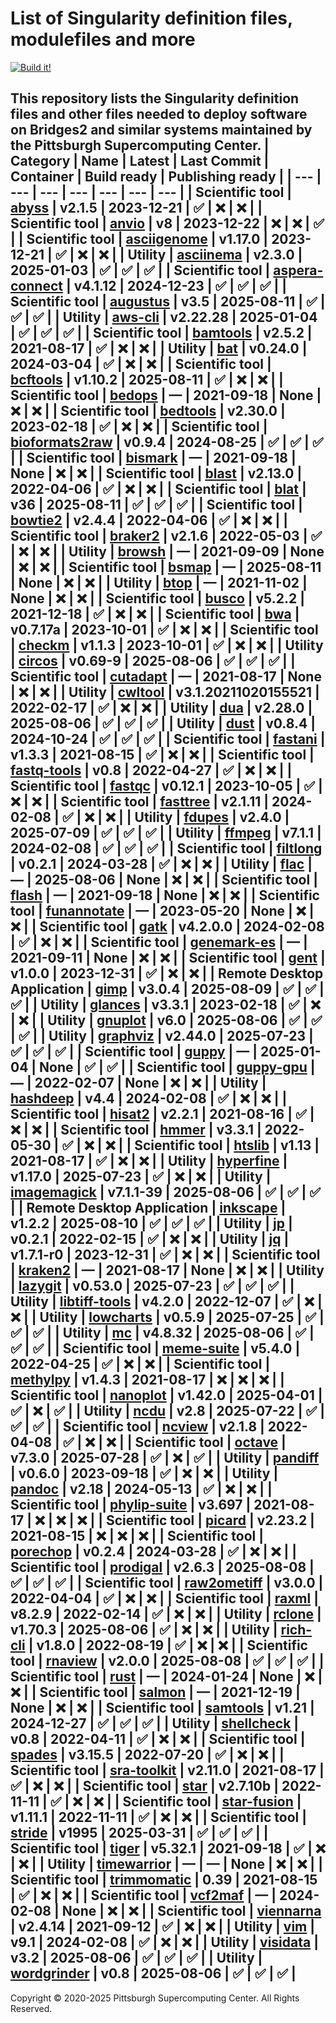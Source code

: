 # List of Singularity definition files, modulefiles and more
[![Build it!](https://github.com/pscedu/singularity/actions/workflows/build.yml/badge.svg)](https://github.com/pscedu/singularity/actions/workflows/build.yml)

This repository lists the Singularity definition files and other files needed to deploy software on Bridges2 and similar systems maintained by the Pittsburgh Supercomputing Center.
| Category | Name | Latest | Last Commit | Container | Build ready | Publishing ready |
| --- | --- | --- | --- | --- | --- | --- |
| Scientific tool | [abyss](https://github.com/pscedu/singularity-abyss) | v2.1.5 | 2023-12-21 | ✅ | ❌ | ❌ |
| Scientific tool | [anvio](https://github.com/pscedu/singularity-anvio) | v8 | 2023-12-22 | ❌ | ❌ | ✅ |
| Scientific tool | [asciigenome](https://github.com/pscedu/singularity-asciigenome) | v1.17.0 | 2023-12-21 | ✅ | ❌ | ❌ |
| Utility | [asciinema](https://github.com/pscedu/singularity-asciinema) | v2.3.0 | 2025-01-03 | ✅ | ✅ | ✅ |
| Scientific tool | [aspera-connect](https://github.com/pscedu/singularity-aspera-connect) | v4.1.12 | 2024-12-23 | ✅ | ✅ | ✅ |
| Scientific tool | [augustus](https://github.com/pscedu/singularity-augustus) | v3.5 | 2025-08-11 | ✅ | ✅ | ✅ |
| Utility | [aws-cli](https://github.com/pscedu/singularity-aws-cli) | v2.22.28 | 2025-01-04 | ✅ | ✅ | ✅ |
| Scientific tool | [bamtools](https://github.com/pscedu/singularity-bamtools) | v2.5.2 | 2021-08-17 | ✅ | ❌ | ❌ |
| Utility | [bat](https://github.com/pscedu/singularity-bat) | v0.24.0 | 2024-03-04 | ✅ | ❌ | ❌ |
| Scientific tool | [bcftools](https://github.com/pscedu/singularity-bcftools) | v1.10.2 | 2025-08-11 | ✅ | ❌ | ❌ |
| Scientific tool | [bedops](https://github.com/pscedu/singularity-bedops) | — | 2021-09-18 | None | ❌ | ❌ |
| Scientific tool | [bedtools](https://github.com/pscedu/singularity-bedtools) | v2.30.0 | 2023-02-18 | ✅ | ❌ | ❌ |
| Scientific tool | [bioformats2raw](https://github.com/pscedu/singularity-bioformats2raw) | v0.9.4 | 2024-08-25 | ✅ | ✅ | ✅ |
| Scientific tool | [bismark](https://github.com/pscedu/singularity-bismark) | — | 2021-09-18 | None | ❌ | ❌ |
| Scientific tool | [blast](https://github.com/pscedu/singularity-blast) | v2.13.0 | 2022-04-06 | ✅ | ❌ | ❌ |
| Scientific tool | [blat](https://github.com/pscedu/singularity-blat) | v36 | 2025-08-11 | ✅ | ✅ | ✅ |
| Scientific tool | [bowtie2](https://github.com/pscedu/singularity-bowtie2) | v2.4.4 | 2022-04-06 | ✅ | ❌ | ❌ |
| Scientific tool | [braker2](https://github.com/pscedu/singularity-braker2) | v2.1.6 | 2022-05-03 | ✅ | ❌ | ❌ |
| Utility | [browsh](https://github.com/pscedu/singularity-browsh) | — | 2021-09-09 | None | ❌ | ❌ |
| Scientific tool | [bsmap](https://github.com/pscedu/singularity-bsmap) | — | 2025-08-11 | None | ❌ | ❌ |
| Utility | [btop](https://github.com/pscedu/singularity-btop) | — | 2021-11-02 | None | ❌ | ❌ |
| Scientific tool | [busco](https://github.com/pscedu/singularity-busco) | v5.2.2 | 2021-12-18 | ✅ | ❌ | ❌ |
| Scientific tool | [bwa](https://github.com/pscedu/singularity-bwa) | v0.7.17a | 2023-10-01 | ✅ | ❌ | ❌ |
| Scientific tool | [checkm](https://github.com/pscedu/singularity-checkm) | v1.1.3 | 2023-10-01 | ✅ | ❌ | ❌ |
| Utility | [circos](https://github.com/pscedu/singularity-circos) | v0.69-9 | 2025-08-06 | ✅ | ✅ | ✅ |
| Scientific tool | [cutadapt](https://github.com/pscedu/singularity-cutadapt) | — | 2021-08-17 | None | ❌ | ❌ |
| Utility | [cwltool](https://github.com/pscedu/singularity-cwltool) | v3.1.20211020155521 | 2022-02-17 | ✅ | ❌ | ❌ |
| Utility | [dua](https://github.com/pscedu/singularity-dua) | v2.28.0 | 2025-08-06 | ✅ | ✅ | ✅ |
| Utility | [dust](https://github.com/pscedu/singularity-dust) | v0.8.4 | 2024-10-24 | ✅ | ✅ | ✅ |
| Scientific tool | [fastani](https://github.com/pscedu/singularity-fastani) | v1.3.3 | 2021-08-15 | ✅ | ❌ | ❌ |
| Scientific tool | [fastq-tools](https://github.com/pscedu/singularity-fastq-tools) | v0.8 | 2022-04-27 | ✅ | ❌ | ❌ |
| Scientific tool | [fastqc](https://github.com/pscedu/singularity-fastqc) | v0.12.1 | 2023-10-05 | ✅ | ❌ | ❌ |
| Scientific tool | [fasttree](https://github.com/pscedu/singularity-fasttree) | v2.1.11 | 2024-02-08 | ✅ | ❌ | ❌ |
| Utility | [fdupes](https://github.com/pscedu/singularity-fdupes) | v2.4.0 | 2025-07-09 | ✅ | ✅ | ✅ |
| Utility | [ffmpeg](https://github.com/pscedu/singularity-ffmpeg) | v7.1.1 | 2024-02-08 | ✅ | ✅ | ✅ |
| Scientific tool | [filtlong](https://github.com/pscedu/singularity-filtlong) | v0.2.1 | 2024-03-28 | ✅ | ❌ | ❌ |
| Utility | [flac](https://github.com/pscedu/singularity-flac) | — | 2025-08-06 | None | ❌ | ❌ |
| Scientific tool | [flash](https://github.com/pscedu/singularity-flash) | — | 2021-09-18 | None | ❌ | ❌ |
| Scientific tool | [funannotate](https://github.com/pscedu/singularity-funannotate) | — | 2023-05-20 | None | ❌ | ❌ |
| Scientific tool | [gatk](https://github.com/pscedu/singularity-gatk) | v4.2.0.0 | 2024-02-08 | ✅ | ❌ | ❌ |
| Scientific tool | [genemark-es](https://github.com/pscedu/singularity-genemark-es) | — | 2021-09-11 | None | ❌ | ❌ |
| Scientific tool | [gent](https://github.com/pscedu/singularity-gent) | v1.0.0 | 2023-12-31 | ✅ | ❌ | ❌ |
| Remote Desktop Application | [gimp](https://github.com/pscedu/singularity-gimp) | v3.0.4 | 2025-08-09 | ✅ | ✅ | ✅ |
| Utility | [glances](https://github.com/pscedu/singularity-glances) | v3.3.1 | 2023-02-18 | ✅ | ❌ | ❌ |
| Utility | [gnuplot](https://github.com/pscedu/singularity-gnuplot) | v6.0 | 2025-08-06 | ✅ | ✅ | ✅ |
| Utility | [graphviz](https://github.com/pscedu/singularity-graphviz) | v2.44.0 | 2025-07-23 | ✅ | ✅ | ✅ |
| Scientific tool | [guppy](https://github.com/pscedu/singularity-guppy) | — | 2025-01-04 | None | ✅ | ✅ |
| Scientific tool | [guppy-gpu](https://github.com/pscedu/singularity-guppy-gpu) | — | 2022-02-07 | None | ❌ | ❌ |
| Utility | [hashdeep](https://github.com/pscedu/singularity-hashdeep) | v4.4 | 2024-02-08 | ✅ | ❌ | ❌ |
| Scientific tool | [hisat2](https://github.com/pscedu/singularity-hisat2) | v2.2.1 | 2021-08-16 | ✅ | ❌ | ❌ |
| Scientific tool | [hmmer](https://github.com/pscedu/singularity-hmmer) | v3.3.1 | 2022-05-30 | ✅ | ❌ | ❌ |
| Scientific tool | [htslib](https://github.com/pscedu/singularity-htslib) | v1.13 | 2021-08-17 | ✅ | ❌ | ❌ |
| Utility | [hyperfine](https://github.com/pscedu/singularity-hyperfine) | v1.17.0 | 2025-07-23 | ✅ | ❌ | ❌ |
| Utility | [imagemagick](https://github.com/pscedu/singularity-imagemagick) | v7.1.1-39 | 2025-08-06 | ✅ | ✅ | ✅ |
| Remote Desktop Application | [inkscape](https://github.com/pscedu/singularity-inkscape) | v1.2.2 | 2025-08-10 | ✅ | ✅ | ✅ |
| Utility | [jp](https://github.com/pscedu/singularity-jp) | v0.2.1 | 2022-02-15 | ✅ | ❌ | ❌ |
| Utility | [jq](https://github.com/pscedu/singularity-jq) | v1.7.1-r0 | 2023-12-31 | ✅ | ❌ | ❌ |
| Scientific tool | [kraken2](https://github.com/pscedu/singularity-kraken2) | — | 2021-08-17 | None | ❌ | ❌ |
| Utility | [lazygit](https://github.com/pscedu/singularity-lazygit) | v0.53.0 | 2025-07-23 | ✅ | ✅ | ✅ |
| Utility | [libtiff-tools](https://github.com/pscedu/singularity-libtiff-tools) | v4.2.0 | 2022-12-07 | ✅ | ❌ | ❌ |
| Utility | [lowcharts](https://github.com/pscedu/singularity-lowcharts) | v0.5.9 | 2025-07-25 | ✅ | ✅ | ✅ |
| Utility | [mc](https://github.com/pscedu/singularity-mc) | v4.8.32 | 2025-08-06 | ✅ | ✅ | ✅ |
| Scientific tool | [meme-suite](https://github.com/pscedu/singularity-meme-suite) | v5.4.0 | 2022-04-25 | ✅ | ❌ | ❌ |
| Scientific tool | [methylpy](https://github.com/pscedu/singularity-methylpy) | v1.4.3 | 2021-08-17 | ❌ | ❌ | ❌ |
| Scientific tool | [nanoplot](https://github.com/pscedu/singularity-nanoplot) | v1.42.0 | 2025-04-01 | ✅ | ❌ | ✅ |
| Utility | [ncdu](https://github.com/pscedu/singularity-ncdu) | v2.8 | 2025-07-22 | ✅ | ✅ | ✅ |
| Scientific tool | [ncview](https://github.com/pscedu/singularity-ncview) | v2.1.8 | 2022-04-08 | ✅ | ❌ | ❌ |
| Scientific tool | [octave](https://github.com/pscedu/singularity-octave) | v7.3.0 | 2025-07-28 | ✅ | ❌ | ✅ |
| Utility | [pandiff](https://github.com/pscedu/singularity-pandiff) | v0.6.0 | 2023-09-18 | ✅ | ❌ | ❌ |
| Utility | [pandoc](https://github.com/pscedu/singularity-pandoc) | v2.18 | 2024-05-13 | ✅ | ❌ | ❌ |
| Scientific tool | [phylip-suite](https://github.com/pscedu/singularity-phylip-suite) | v3.697 | 2021-08-17 | ❌ | ❌ | ❌ |
| Scientific tool | [picard](https://github.com/pscedu/singularity-picard) | v2.23.2 | 2021-08-15 | ❌ | ❌ | ❌ |
| Scientific tool | [porechop](https://github.com/pscedu/singularity-porechop) | v0.2.4 | 2024-03-28 | ✅ | ❌ | ❌ |
| Scientific tool | [prodigal](https://github.com/pscedu/singularity-prodigal) | v2.6.3 | 2025-08-08 | ✅ | ✅ | ✅ |
| Scientific tool | [raw2ometiff](https://github.com/pscedu/singularity-raw2ometiff) | v3.0.0 | 2022-04-04 | ✅ | ❌ | ❌ |
| Scientific tool | [raxml](https://github.com/pscedu/singularity-raxml) | v8.2.9 | 2022-02-14 | ✅ | ❌ | ❌ |
| Utility | [rclone](https://github.com/pscedu/singularity-rclone) | v1.70.3 | 2025-08-06 | ✅ | ❌ | ❌ |
| Utility | [rich-cli](https://github.com/pscedu/singularity-rich-cli) | v1.8.0 | 2022-08-19 | ✅ | ❌ | ❌ |
| Scientific tool | [rnaview](https://github.com/pscedu/singularity-rnaview) | v2.0.0 | 2025-08-08 | ✅ | ✅ | ✅ |
| Scientific tool | [rust](https://github.com/pscedu/singularity-rust) | — | 2024-01-24 | None | ❌ | ❌ |
| Scientific tool | [salmon](https://github.com/pscedu/singularity-salmon) | — | 2021-12-19 | None | ❌ | ❌ |
| Scientific tool | [samtools](https://github.com/pscedu/singularity-samtools) | v1.21 | 2024-12-27 | ✅ | ✅ | ✅ |
| Utility | [shellcheck](https://github.com/pscedu/singularity-shellcheck) | v0.8 | 2022-04-11 | ✅ | ❌ | ❌ |
| Scientific tool | [spades](https://github.com/pscedu/singularity-spades) | v3.15.5 | 2022-07-20 | ✅ | ❌ | ❌ |
| Scientific tool | [sra-toolkit](https://github.com/pscedu/singularity-sra-toolkit) | v2.11.0 | 2021-08-17 | ✅ | ❌ | ❌ |
| Scientific tool | [star](https://github.com/pscedu/singularity-star) | v2.7.10b | 2022-11-11 | ✅ | ❌ | ❌ |
| Scientific tool | [star-fusion](https://github.com/pscedu/singularity-star-fusion) | v1.11.1 | 2022-11-11 | ✅ | ❌ | ❌ |
| Scientific tool | [stride](https://github.com/pscedu/singularity-stride) | v1995 | 2025-03-31 | ✅ | ✅ | ✅ |
| Scientific tool | [tiger](https://github.com/pscedu/singularity-tiger) | v5.32.1 | 2021-09-18 | ✅ | ❌ | ❌ |
| Utility | [timewarrior](https://github.com/pscedu/singularity-timewarrior) | — | — | None | ❌ | ❌ |
| Scientific tool | [trimmomatic](https://github.com/pscedu/singularity-trimmomatic) | 0.39 | 2021-08-15 | ✅ | ❌ | ❌ |
| Scientific tool | [vcf2maf](https://github.com/pscedu/singularity-vcf2maf) | — | 2024-02-08 | None | ❌ | ❌ |
| Scientific tool | [viennarna](https://github.com/pscedu/singularity-viennarna) | v2.4.14 | 2021-09-12 | ✅ | ❌ | ❌ |
| Utility | [vim](https://github.com/pscedu/singularity-vim) | v9.1 | 2024-02-08 | ✅ | ❌ | ❌ |
| Utility | [visidata](https://github.com/pscedu/singularity-visidata) | v3.2 | 2025-08-06 | ✅ | ✅ | ✅ |
| Utility | [wordgrinder](https://github.com/pscedu/singularity-wordgrinder) | v0.8 | 2025-08-06 | ✅ | ✅ | ✅ |
---
Copyright © 2020-2025 Pittsburgh Supercomputing Center. All Rights Reserved.

